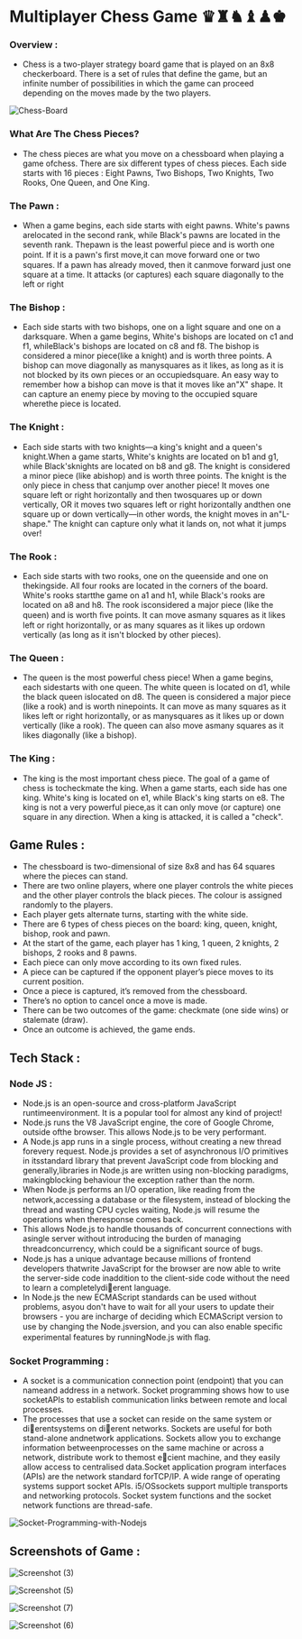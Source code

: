 # Multiplayer Chess Game ♛♜♞♝♟♚
### Overview :
- Chess is a two-player strategy board game that is played on an 8x8 checkerboard. There is a
set of rules that define the game, but an infinite number of possibilities in which the game
can proceed depending on the moves made by the two players.


![Chess-Board](https://user-images.githubusercontent.com/100460439/201519765-b6552291-f411-4af1-8776-5c5f22567699.png)

### What Are The Chess Pieces?
- The chess pieces are what you move on a chessboard when playing a game ofchess. There are six different types of chess pieces. Each side starts with 16 pieces : Eight Pawns, Two Bishops, Two Knights, Two Rooks, One Queen, and One King.

### The Pawn :
- When a game begins, each side starts with eight pawns. White's pawns arelocated in the second rank, while Black's pawns are located in the seventh rank. Thepawn is the least powerful piece and is worth one point. If it is a pawn's ﬁrst move,it can move forward one or two squares. If a pawn has already moved, then it canmove forward just one square at a time. It attacks (or captures) each square diagonally to the left or right
### The Bishop : 
- Each side starts with two bishops, one on a light square and one on a darksquare. When a game begins, White's bishops are located on c1 and f1, whileBlack's bishops are located on c8 and f8. The bishop is considered a minor piece(like a knight) and is worth three points. A bishop can move diagonally as manysquares as it likes, as long as it is not blocked by its own pieces or an occupiedsquare. An easy way to remember how a bishop can move is that it moves like an"X" shape. It can capture an enemy piece by moving to the occupied square wherethe piece is located.
### The Knight :
- Each side starts with two knights—a king's knight and a queen's knight.When a game starts, White's knights are located on b1 and g1, while Black'sknights are located on b8 and g8. The knight is considered a minor piece (like abishop) and is worth three points. The knight is the only piece in chess that canjump over another piece! It moves one square left or right horizontally and then twosquares up or down vertically, OR it moves two squares left or right horizontally andthen one square up or down vertically—in other words, the knight moves in an"L-shape." The knight can capture only what it lands on, not what it jumps over!
### The Rook :
- Each side starts with two rooks, one on the queenside and one on thekingside. All four rooks are located in the corners of the board. White's rooks startthe game on a1 and h1, while Black's rooks are located on a8 and h8. The rook isconsidered a major piece (like the queen) and is worth ﬁve points. It can move asmany squares as it likes left or right horizontally, or as many squares as it likes up ordown vertically (as long as it isn't blocked by other pieces).
### The Queen :
- The queen is the most powerful chess piece! When a game begins, each sidestarts with one queen. The white queen is located on d1, while the black queen islocated on d8. The queen is considered a major piece (like a rook) and is worth ninepoints. It can move as many squares as it likes left or right horizontally, or as manysquares as it likes up or down vertically (like a rook). The queen can also move asmany squares as it likes diagonally (like a bishop).
### The King :
- The king is the most important chess piece. The goal of a game of chess is tocheckmate the king. When a game starts, each side has one king. White's king is located on e1, while Black's king starts on e8. The king is not a very powerful piece,as it can only move (or capture) one square in any direction. When a king is attacked, it is called a "check".

## Game Rules :
- The chessboard is two-dimensional of size 8x8 and has 64 squares where the pieces
can stand.
- There are two online players, where one player controls the white pieces and the
other player controls the black pieces. The colour is assigned randomly to the
players.
- Each player gets alternate turns, starting with the white side.
- There are 6 types of chess pieces on the board: king, queen, knight, bishop, rook and
pawn.
- At the start of the game, each player has 1 king, 1 queen, 2 knights, 2 bishops, 2
rooks and 8 pawns.
- Each piece can only move according to its own fixed rules.
- A piece can be captured if the opponent player’s piece moves to its current position.
- Once a piece is captured, it’s removed from the chessboard.
- There’s no option to cancel once a move is made.
- There can be two outcomes of the game: checkmate (one side wins) or stalemate
(draw).
- Once an outcome is achieved, the game ends.

## Tech Stack :

### Node JS :
- Node.js is an open-source and cross-platform JavaScript runtimeenvironment. It is a popular tool for almost any kind of project!
- Node.js runs the V8 JavaScript engine, the core of Google Chrome, outside ofthe browser. This allows Node.js to be very performant.
- A Node.js app runs in a single process, without creating a new thread forevery request. Node.js provides a set of asynchronous I/O primitives in itsstandard library that prevent JavaScript code from blocking and generally,libraries in Node.js are written using non-blocking paradigms, makingblocking behaviour the exception rather than the norm.
- When Node.js performs an I/O operation, like reading from the network,accessing a database or the ﬁlesystem, instead of blocking the thread and wasting CPU cycles waiting, Node.js will resume the operations when theresponse comes back.
- This allows Node.js to handle thousands of concurrent connections with asingle server without introducing the burden of managing threadconcurrency, which could be a signiﬁcant source of bugs.
- Node.js has a unique advantage because millions of frontend developers thatwrite JavaScript for the browser are now able to write the server-side code inaddition to the client-side code without the need to learn a completelydierent language.
- In Node.js the new ECMAScript standards can be used without problems, asyou don't have to wait for all your users to update their browsers - you are incharge of deciding which ECMAScript version to use by changing the Node.jsversion, and you can also enable speciﬁc experimental features by runningNode.js with ﬂag.

### Socket Programming :
- A socket is a communication connection point (endpoint) that you can nameand address in a network. Socket programming shows how to use socketAPIs to establish communication links between remote and local processes.
- The processes that use a socket can reside on the same system or dierentsystems on dierent networks. Sockets are useful for both stand-alone andnetwork applications. Sockets allow you to exchange information betweenprocesses on the same machine or across a network, distribute work to themost ecient machine, and they easily allow access to centralised data.Socket application program interfaces (APIs) are the network standard forTCP/IP. A wide range of operating systems support socket APIs. i5/OSsockets support multiple transports and networking protocols. Socket system functions and the socket network functions are thread-safe.



![Socket-Programming-with-Nodejs](https://user-images.githubusercontent.com/100460439/201520700-3bdf2963-1a4b-4bc0-8f0f-ab46736084d6.png)

## Screenshots of Game :


![Screenshot (3)](https://user-images.githubusercontent.com/100460439/201520824-b4bc60b8-72ef-4c1b-ab09-c772a19f9830.png)



![Screenshot (5)](https://user-images.githubusercontent.com/100460439/201520841-005e10aa-434a-4795-9f3f-582d38bce1cd.png)



![Screenshot (7)](https://user-images.githubusercontent.com/100460439/201520849-0449cf67-8162-4247-aabe-151cb1f1b3cd.png)



![Screenshot (6)](https://user-images.githubusercontent.com/100460439/201520852-c67f1912-cb68-4ab4-8d32-b6a43608d8a6.png)

